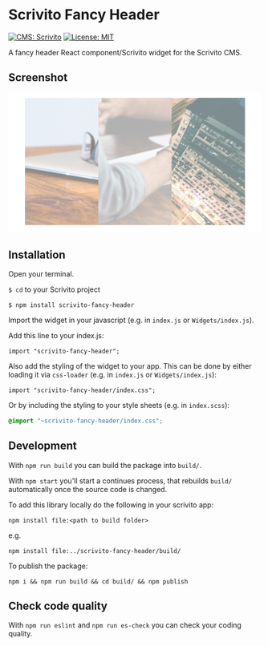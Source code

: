 # Scrivito Fancy Header
[![CMS: Scrivito](https://img.shields.io/badge/CMS-Scrivito-brightgreen.svg)](https://scrivito.com) [![License: MIT](https://img.shields.io/badge/License-MIT-blue.svg)](https://opensource.org/licenses/MIT)

A fancy header React component/Scrivito widget for the Scrivito CMS.

## Screenshot

![Screenshot](https://raw.githubusercontent.com/mdwp/scrivito-fancy-header/master/fancy-header-screenshot.png)

## Installation

Open your terminal.

`$ cd` to your Scrivito project

```
$ npm install scrivito-fancy-header
```

Import the widget in your javascript (e.g. in `index.js` or `Widgets/index.js`).

Add this line to your index.js:

```
import "scrivito-fancy-header";
```

Also add the styling of the widget to your app. This can be done by either loading it via `css-loader` (e.g. in `index.js` or `Widgets/index.js`):

```
import "scrivito-fancy-header/index.css";
```

Or by including the styling to your style sheets (e.g. in `index.scss`):

```scss
@import "~scrivito-fancy-header/index.css";
```

## Development

With `npm run build` you can build the package into `build/`.

With `npm start` you'll start a continues process, that rebuilds `build/` automatically once the source code is changed.

To add this library locally do the following in your scrivito app:

```
npm install file:<path to build folder>
```

e.g.

```
npm install file:../scrivito-fancy-header/build/
```

To publish the package:

```
npm i && npm run build && cd build/ && npm publish
```

## Check code quality

With `npm run eslint` and `npm run es-check` you can check your coding quality.



